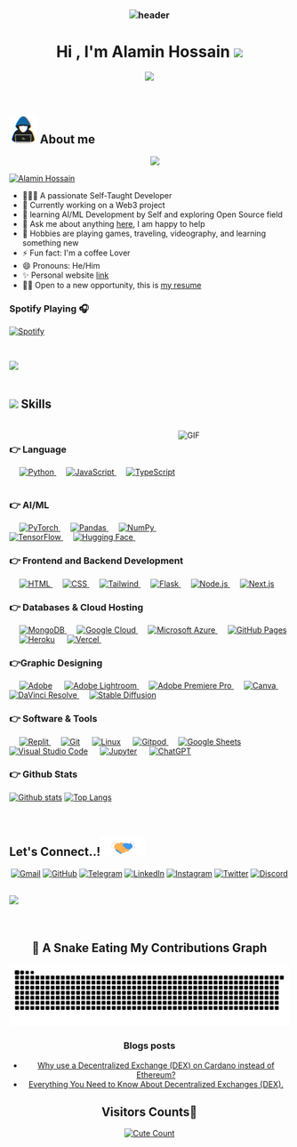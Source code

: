 <h3 align="center">
  
  ![header](https://user-images.githubusercontent.com/59575502/127335491-fdba1874-e943-4d3c-ab8c-678ffe22f8b8.png)
</h3>

<h1 align="center"><b>Hi , I'm Alamin Hossain </b><img src="https://media.giphy.com/media/hvRJCLFzcasrR4ia7z/giphy.gif" width="35"></h1>

<p align="center">
  <a href="https://github.com/DenverCoder1/readme-typing-svg"><img src="https://readme-typing-svg.herokuapp.com?font=Time+New+Roman&color=cyan&size=25&center=true&vCenter=true&width=600&height=100&lines=Assalamu+O+Alaikum+Warahmatullah..&hearts;++;Self-taught+Developer,;Computer+Science+Student,;AI/ML+Newbie,;Active+Learner/Researcher,;Love+to+learn+new+stuffs..<3"></a>
</p>


<br>



	
## <picture><img src = "https://github.com/0xAbdulKhalid/0xAbdulKhalid/raw/main/assets/mdImages/about_me.gif" width = 50px></picture> **About me**

<picture> <img align="right" src="https://github.com/7oSkaaa/7oSkaaa/blob/main/Images/Right_Side.gif?raw=true" width = 250px></picture>

<br>

<p align="left"> <a href="https://twitter.com/MrAlaminH" target="blank"><img src="https://img.shields.io/twitter/follow/MrAlaminH?logo=twitter&style=for-the-badge" alt="Alamin Hossain" /></a> </p>

- 👨🏽‍💻 A passionate Self-Taught Developer
- 🔭 Currently working on a Web3 project
- 🌱 learning AI/ML Development by Self and exploring Open Source field
- 💬 Ask me about anything [here](https://t.me/Alamin_H), I am happy to help
- 🚀 Hobbies are playing games, traveling, videography, and learning something new
- ⚡️ Fun fact: I'm a coffee Lover
- 😄 Pronouns: He/Him
- ✨ Personal website [link](https://alaminhossain.vercel.app/)
- 🏋️‍♂️ Open to a new opportunity, this is [my resume](https://read.cv/itsalamin)

### Spotify Playing 🎧
[![Spotify](https://novatorem.visualbean.vercel.app/api/spotify)](https://open.spotify.com/user/a4mchcvthls53csa1pzgjrsmt?si=0565b000d5c742ef)

<br>

<img src="https://user-images.githubusercontent.com/73097560/115834477-dbab4500-a447-11eb-908a-139a6edaec5c.gif"><br><br>

## <img src="https://media2.giphy.com/media/QssGEmpkyEOhBCb7e1/giphy.gif?cid=ecf05e47a0n3gi1bfqntqmob8g9aid1oyj2wr3ds3mg700bl&rid=giphy.gif" width ="25"><b> Skills</b>
<br>

<img align="right" alt="GIF" src="https://media.giphy.com/media/ao9DUiTKH60XS/giphy.gif" width="200" height="200" />


### 👉 Language 

<p align="left"> 
  &emsp;  
 <a href="https://www.python.org" target="_blank">
    <img alt="Python" src="https://img.shields.io/badge/Python%20-%2314354C.svg?logo=python&logoColor=white">
  </a>
  &emsp;
  <a href="https://developer.mozilla.org/en-US/docs/Web/JavaScript" target="_blank"> 
     <img alt="JavaScript" src="https://img.shields.io/badge/JavaScript%20-%23F7DF1E.svg?logo=javascript&logoColor=black">
   </a>
  &emsp;
  <a href="https://www.typescriptlang.org/" target="_blank"> 
    <img alt="TypeScript" src="https://img.shields.io/badge/TypeScript%20-%23007ACC.svg?logo=typescript&logoColor=white">
  </a> 	
  &emsp;
</p>



### 👉 AI/ML

<p align="left">
  &emsp;
 <a href="https://pytorch.org/" target="_blank">
     <img alt="PyTorch" src="https://img.shields.io/badge/PyTorch%20-%23EE4C2C.svg?logo=pytorch&logoColor=white">
   </a>
 &emsp;

 <a href="https://pandas.pydata.org/" target="_blank">
    <img alt="Pandas" src="https://img.shields.io/badge/Pandas%20-%23150458.svg?logo=pandas&logoColor=white">
  </a>
  &emsp;
  <a href="https://numpy.org/" target="_blank"> 
    <img alt="NumPy" src="https://img.shields.io/badge/NumPy%20-%23013243.svg?logo=numpy&logoColor=white">
  </a> 
  &emsp;
  
  <a href="https://www.tensorflow.org/" target="_blank">
    <img alt="TensorFlow" src="https://img.shields.io/badge/TensorFlow%20-%23FF6F00.svg?logo=tensorflow&logoColor=white">
  </a>
  &emsp;
  
  <a href="https://huggingface.co/" target="_blank">
    <img alt="Hugging Face" src="https://img.shields.io/badge/Hugging%20Face%20-%23FFBE00.svg?logo=hugging.face&logoColor=white">
  </a>
  &emsp;

</p>


### 👉 Frontend and Backend Development
<p align="left"> 
  &emsp; 
  <a href="https://www.w3.org/html/" target="_blank"> 
   <img alt="HTML" src="https://img.shields.io/badge/HTML5%20-%23E34F26.svg?logo=html5&logoColor=white">
  </a>   
  &emsp;
  <a href="https://www.w3schools.com/css/" target="_blank">
    <img alt="CSS" src="https://img.shields.io/badge/CSS3%20-%231572B6.svg?logo=css3&logoColor=white">
  </a> 
   &emsp;
  <a href="https://tailwindcss.com/" target="_blank"> 
    <img alt="Tailwind" src="https://img.shields.io/badge/Tailwind%20CSS%20-%2338B2AC.svg?logo=tailwind-css&logoColor=white">
  </a> 
   &emsp;
  
<!--   <a href="https://flask.palletsprojects.com/" target="_blank">
    <img alt="Flask" src="https://img.shields.io/badge/Flask%20-%23000.svg?logo=flask&logoColor=white">
  </a> -->
  <a href="https://flask.palletsprojects.com/" target="_blank">
    <img alt="Flask" src="https://img.shields.io/badge/Flask%20-%23000.svg?logo=flask&logoColor=white">
  </a>
  &emsp;
  <a href="https://nodejs.org/" target="_blank">
    <img alt="Node.js" src="https://img.shields.io/badge/Node.js%20-%23339933.svg?logo=node.js&logoColor=white">
  </a>
  &emsp;
  <a href="https://nextjs.org/" target="_blank"> 
    <img alt="Next.js" src="https://img.shields.io/badge/Next.js%20-%23000000.svg?logo=next.js&logoColor=white">
  </a> 
</p>

### 👉 Databases & Cloud Hosting
<p align="left">
  &emsp;
    <a href="https://www.mongodb.com/" target="_blank">
    <img alt="MongoDB" src="https://img.shields.io/badge/MongoDB%20-%2347A248.svg?logo=mongodb&logoColor=white">
  </a>
  &emsp;
  <a href="https://cloud.google.com/" target="_blank">
    <img alt="Google Cloud" src="https://img.shields.io/badge/Google%20Cloud%20-%234285F4.svg?logo=google-cloud&logoColor=white">
  </a>
  &emsp;
  <a href="https://azure.microsoft.com/" target="_blank">
    <img alt="Microsoft Azure" src="https://img.shields.io/badge/Microsoft%20Azure%20-%230072C6.svg?logo=microsoft-azure&logoColor=white">
  </a>
  &emsp;
    <a href="https://www.github.com"><img alt="GitHub Pages" src="https://img.shields.io/badge/GitHub%20Pages-%23327FC7.svg?style=flat&llogo=github&logoColor=white"></a>
  &emsp;
    <a href="https://www.heroku.com/"><img alt="Heroku" src="https://img.shields.io/badge/Heroku%20-%23430098.svg?logo=heroku&logoColor=white"></a>  
  &emsp;
   <a href="https://vercel.com/" target="_blank"> 
    <img alt="Vercel" src="https://img.shields.io/badge/Vercel%20-%23000000.svg?logo=vercel&logoColor=white">
  </a>  
  &emsp;


 </p>
  
### 👉Graphic Designing
<p align="left">
   &emsp;
    <a href="#"><img alt="Adobe" src="https://img.shields.io/badge/Adobe%20-%23FF0000.svg?logo=adobe&logoColor=white"></a>
    &emsp;
  <a href="https://www.adobe.com/in/products/photoshop-lightroom.html" target="_blank"> 
    <img alt="Adobe Lightroom" src="https://img.shields.io/badge/Adobe Lightroom-%2300f.svg?style=flat&logo=adobelightroom&logoColor=white"/>
  </a>
   &emsp;
  <a href="https://www.adobe.com/in/products/premiere.html" target="_blank"> 
   <img alt="Adobe Premiere Pro" src="https://img.shields.io/badge/Adobe Premiere Pro-%2300f.svg?style=flat&logo=adobepremierepro&logoColor=white"/>
  </a>
    &emsp;
  <a href="#">
  	<img alt="Canva" src="https://img.shields.io/badge/Canva-%2300C4CC.svg?style=flat&logo=Canva&logoColor=white"/>
  </a>
  &emsp;
  <a href="https://www.blackmagicdesign.com/products/davinciresolve/" target="_blank"> 
    <img alt="DaVinci Resolve" src="https://img.shields.io/badge/DaVinci%20Resolve%20-%23F5792A.svg?logo=davinci-resolve&logoColor=white">
  </a> 
  &emsp;	
  <a href="https://www.stablediffusion.com/" target="_blank">
    <img alt="Stable Diffusion" src="https://img.shields.io/badge/Stable%20Diffusion%20-%233F3F3F.svg?logo=Stable-Diffusion&logoColor=white">
  </a>
  
 </p>

 ### 👉 Software & Tools
 
<p>

  &emsp;
    <a href="https://replit.com/" target="_blank">
    <img alt="Replit" src="https://img.shields.io/badge/Replit%20-%23660099.svg?logo=replit&logoColor=white">
  </a>
  &emsp;
    <a href="#"><img alt="Git" src="https://img.shields.io/badge/Git%20-%23F05033.svg?logo=git&logoColor=white"></a>
  &emsp;
    <a href="#"><img alt="Linux" src="https://img.shields.io/badge/Linux-FCC624?style=flat&logo=linux&logoColor=black"></a>
  &emsp;
    <a href="https://www.gitpod.io/" target="_blank"> 
    <img alt="Gitpod" src="https://img.shields.io/badge/Gitpod%20-%231B1F23.svg?logo=gitpod&logoColor=white">
  </a> 
  &emsp;
    <a href="#"><img alt="Google Sheets" src="https://img.shields.io/badge/Google%20Sheets%20-%2334A853.svg?logo=google%20sheets&logoColor=white"></a>
  &emsp;
    <a href="#"><img alt="Visual Studio Code" src="https://img.shields.io/badge/Visual%20Studio%20Code-0078d7.svg?logo=visual-studio-code&logoColor=white"></a>
  &emsp;
    <a href="#"><img alt="Jupyter" src="https://img.shields.io/badge/Jupyter%20-%23F37626.svg?logo=Jupyter&logoColor=white"></a>
  &emsp;
    <a href="#"><img alt="ChatGPT" src="https://img.shields.io/badge/ChatGPT%20-%234ea94b.svg?logo=openai&logoColor=white"></a>
  &emsp;
</p>

<be>


 ### 👉 Github Stats 
  
  <a href="#">![Github stats](https://github-readme-stats.vercel.app/api?username=Its-Alamin-H&theme=transparent&count_private=true&hide_border=true&line_height=20)</a>
  <a href="#">![Top Langs](https://github-readme-stats.vercel.app/api/top-langs/?username=Its-Alamin-H&layout=compact&theme=transparent&count_private=true&hide_border=true)</a>

<br>

## <b> Let's Connect..!</b><img src="https://github.com/0xAbdulKhalid/0xAbdulKhalid/raw/main/assets/mdImages/handshake.gif" width ="80">
<p align="center">
	<a href="itsalamin999@gmail.com"><img img src="https://img.shields.io/badge/gmail-%23EA4335.svg?style=plastic&logo=gmail&logoColor=white" alt="Gmail"/></a>
	<a href="https://github.com/Its-Alamin-H"><img src="https://img.shields.io/badge/github-%23181717.svg?style=plastic&logo=github&logoColor=white" alt="GitHub"/></a>
	<a href="https://t.me/Alamin_H"><img src="https://img.shields.io/badge/Telegram-%23F7DF1E.svg?style=plastic&logo=telegram&logoColor=blue" alt="Telegram"/></a>
	<a href="https://www.linkedin.com/in/alamin-h/"><img src="https://img.shields.io/badge/linkedin-%230A66C2.svg?style=plastic&logo=linkedin&logoColor=white" alt="LinkedIn"/></a>
	<a href="https://www.instagram.com/"><img src="https://img.shields.io/badge/instagram-%23E4405F.svg?style=plastic&logo=instagram&logoColor=white" alt="Instagram"/></a>
	<a href="https://twitter.com/AlaminH0ssain"><img src="https://img.shields.io/badge/Twitter-%23g4605F.svg?style=plastic&logo=twitter&logoColor=blue" alt="Twitter"/></a>
        <a href="https://discordapp.com/users/440574272856129547"><img src="https://img.shields.io/badge/Discord-%237289DA.svg?style=plastic&logo=discord&logoColor=white" alt="Discord"/></a>
	
</p>

<br>
<img src="https://user-images.githubusercontent.com/73097560/115834477-dbab4500-a447-11eb-908a-139a6edaec5c.gif">
<br>
<br>
<br>

<div align='center'>
  
## 🐍 A Snake Eating My Contributions Graph
	
<p align = "center">
	<img src = "https://github.com/7oSkaaa/7oSkaaa/blob/output/github-contribution-grid-snake.svg?" alt = "Snake Game"/>
</p>


### Blogs posts

<!-- BLOG-POST-LIST:START -->

- [Why use a Decentralized Exchange (DEX) on Cardano instead of Ethereum?](https://cardax.blog/why-use-decentralized-exchanges-dex-on-cardano-instead-of-ethereum/)
- [Everything You Need to Know About Decentralized Exchanges (DEX).](https://cardax.blog/everything-you-need-to-know-about-decentralized-exchange-dex/)
<!-- - [Upload your project/files in GitHub using commands](https://dev.to/100rabhcsmc/upload-your-project-files-in-github-using-commands-1hn8) -->
<!-- BLOG-POST-LIST:END -->

  

  <h2 align="center">Visitors Counts👀</h2>
<a href="https://github.com/saifalisew1508/Its-Alamin-H"><img alt="Cute Count" src="https://count.getloli.com/get/@Its-Alamin-H?theme=rule34" /></a>

